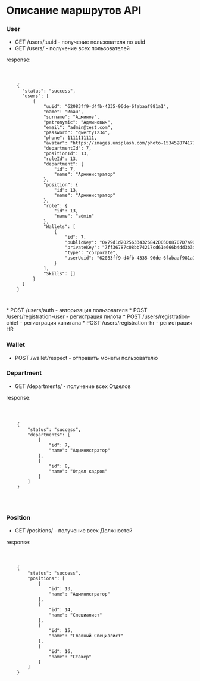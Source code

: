 # Описание маршрутов API

### User
* GET /users/:uuid - получение пользователя по uuid
* GET /users/ - получение всех пользователей
<p>
  response:
</p>
<code>
  <pre>
    {
      "status": "success",
      "users": [
          {
              "uuid": "62083ff9-d4fb-4335-96de-6fabaaf981a1",
              "name": "Иван",
              "surname": "Админов",
              "patronymic": "Админович",
              "email": "admin@test.com",
              "password": "qwerty1234",
              "phone": 1111111111,
              "avatar": "https://images.unsplash.com/photo-1534528741775-53994a69daeb?ixlib=rb-1.2.1&ixid=MnwxMjA3fDB8MHxwaG90by1wYWdlfHx8fGVufDB8fHx8&auto=format&fit=crop&w=1964&q=80",
              "departmentId": 7,
              "positionId": 13,
              "roleId": 13,
              "department": {
                  "id": 7,
                  "name": "Администратор"
              },
              "position": {
                  "id": 13,
                  "name": "Администратор"
              },
              "role": {
                  "id": 13,
                  "name": "admin"
              },
              "Wallets": [
                  {
                      "id": 7,
                      "publicKey": "0x79d1d20256334326842D05D08707D7a9041BCd95",
                      "privateKey": "7ff36787c08bb74217cd61e666b4dd3b3d8c2e2fe7a5d1fd9bbef3ebc12fd53c",
                      "type": "corporate",
                      "userUuid": "62083ff9-d4fb-4335-96de-6fabaaf981a1"
                  }
              ],
              "Skills": []
          }
      ]
    }
  </pre>
</code>
* POST /users/auth - авторизация пользователя
* POST /users/registration-user - регистрация пилота
* POST /users/registration-chief - регистрация капитана
* POST /users/registration-hr - регистрация HR

### Wallet
* POST /wallet/respect - отправить монеты пользователю

### Department
* GET /departments/ - получение всех Отделов
</p>
  response:
<p>
<code>
  <pre>
    {
        "status": "success",
        "departments": [
            {
                "id": 7,
                "name": "Администратор"
            },
            {
                "id": 8,
                "name": "Отдел кадров"
            }
        ]
    }
  </pre>
</code>

### Position
* GET /positions/ - получение всех Должностей
<p>
  response:
</p>
<code>
  <pre>
    {
        "status": "success",
        "positions": [
            {
                "id": 13,
                "name": "Администратор"
            },
            {
                "id": 14,
                "name": "Специалист"
            },
            {
                "id": 15,
                "name": "Главный Специалист"
            },
            {
                "id": 16,
                "name": "Стажер"
            }
        ]
    }
  </pre>
</code>
